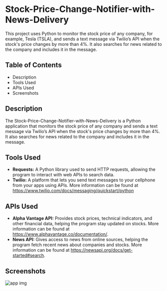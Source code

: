 # Stock-Price-Change-Notifier-with-News-Delivery

This project uses Python to monitor the stock price of any company, for example, Tesla (TSLA), and sends a text message via Twilio’s API when the stock's price changes by more than 4%. It also searches for news related to the company and includes it in the message.

## Table of Contents
- Description
- Tools Used
- APIs Used
- Screenshots

## Description
The Stock-Price-Change-Notifier-with-News-Delivery is a Python application that monitors the stock price of any company and sends a text message via Twilio’s API when the stock's price changes by more than 4%. It also searches for news related to the company and includes it in the message.

## Tools Used
- **Requests:** A Python library used to send HTTP requests, allowing the program to interact with web APIs to search data.
- **Twilio:** A platform that lets you send text messages to your cellphone from your apps using APIs. More information can be found at https://www.twilio.com/docs/messaging/quickstart/python

  
## APIs Used
- **Alpha Vantage API:** Provides stock prices, technical indicators, and other financial data, helping the program stay updated on stocks. More information can be found at https://www.alphavantage.co/documentation/.
- **News API:** Gives access to news from online sources, helping the program fetch recent news about companies and stocks. More information can be found at https://newsapi.org/docs/get-started#search.

## Screenshots

![app img](https://github.com/bardack134/Stock-Price-Change-Notifier-with-News-Delivery/assets/142977989/87cacaef-797b-40a3-afff-bcf6b3631c60)
